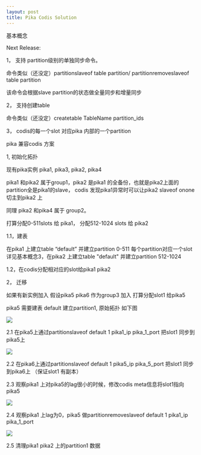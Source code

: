 ```yaml
---
layout: post
title: Pika Codis Solution
---
```



基本概念

Next Release:

1， 支持 partition级别的单独同步命令。

命令类似（还没定）partitionslaveof table partition/ partitionremoveslaveof table partition

该命令会根据slave partition的状态做全量同步和增量同步



2， 支持创建table

命令类似（还没定）createtable TableName partition_ids



3， codis的每一个slot 对应pika 内部的一个partition



pika 兼容codis 方案

1, 初始化拓扑 

现有pika实例 pika1, pika3, pika2, pika4

pika1 和pika2 属于group1，pika2 是pika1 的全备份，也就是pika2上面的partition全是pika1的slave， codis 发现pika1异常时可以让pika2 slaveof onone 切主到pika2 上

同理 pika2 和pika4 属于 group2。

打算分配0-511slots 给 pika1， 分配512-1024 slots 给 pika2

1.1，建表

在pika1 上建立table “default” 并建立partition 0-511 每个partition对应一个slot 详见基本概念3，在pika2 上建立table "default" 并建立partition 512-1024

1.2，在codis分配相对应的slot给pika1 pika2



2， 迁移

如果有新实例加入 假设pika5 pika6 作为group3 加入 打算分配slot1 给pika5

pika5 需要建表 default 建立partition1, 原始拓扑 如下图

![](https://whoiami.github.io/public/images/images/before.png)

2.1 在pika5上通过partitionslaveof default 1    pika1_ip    pika_1_port 把slot1 同步到pika5上

![](https://whoiami.github.io/public/images/images/middle1.png)

2.2 在pika6上通过partitionslaveof default 1    pika5_ip    pika_5_port 把slot1 同步到pika6上 （保证slot1 有副本）

2.3 观察pika1 上对pika5的lag很小的时候，修改codis meta信息将slot1指向 pika5

![](https://whoiami.github.io/public/images/images/middle2.png)

2.4 观察pika1 上lag为0，pika5 做partitionremoveslaveof default 1  pika1_ip    pika_1_port

![](https://whoiami.github.io/public/images/images/after.png)

2.5 清理pika1 pika2 上的partition1 数据









